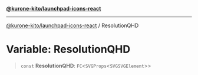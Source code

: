 [**@kurone-kito/launchpad-icons-react**](../README.md)

***

[@kurone-kito/launchpad-icons-react](../globals.md) / ResolutionQHD

# Variable: ResolutionQHD

> `const` **ResolutionQHD**: `FC`\<`SVGProps`\<`SVGSVGElement`\>\>
